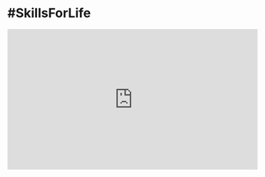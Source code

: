 # #SkillsForLife

<iframe width="560" height="315" src="https://www.youtube-nocookie.com/embed/ZIgq59qJ8EQ?rel=0" frameborder="0" allowfullscreen></iframe>
